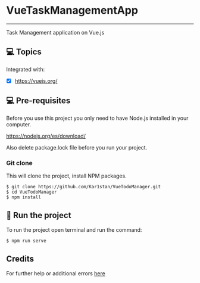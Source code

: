 # VueTaskManagementApp
***
Task Management application on Vue.js


## 💻 Topics

Integrated with:

- [x] https://vuejs.org/


## 💻 Pre-requisites

Before you use this project you only need to have Node.js installed in your computer.

https://nodejs.org/es/download/

Also delete package.lock file before you run your project.

### Git clone
This will clone the project, install NPM packages.
```
$ git clone https://github.com/Kar1stan/VueTodoManager.git
$ cd VueTodoManager
$ npm install
```

## 🚀 Run the project
To run the project open terminal and  run the command:
```
$ npm run serve
```
## Credits
For further help or additional errors [here](https://ru.reactjs.org/)



